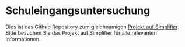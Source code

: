 # Schuleingangsuntersuchung

Dies ist das Github Repository zum gleichnamigen [Projekt auf Simplifier](https://simplifier.net/schuleingangsuntersuchung/). Bitte besuchen Sie das Projekt auf Simplifier für alle relevanten Informationen.